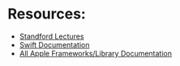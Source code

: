 # Resources: 
* [Standford Lectures](https://www.youtube.com/watch?v=71pyOB4TPRE&list=PLPA-ayBrweUzGFmkT_W65z64MoGnKRZMq) 
* [Swift Documentation](https://developer.apple.com/library/content/documentation/Swift/Conceptual/Swift_Programming_Language/)
* [All Apple Frameworks/Library Documentation](https://developer.apple.com/documentation/)
